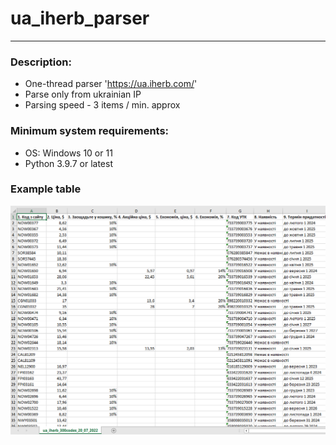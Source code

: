 # ua_iherb_parser
___
### Description:
- One-thread parser  'https://ua.iherb.com/'
- Parse only from ukrainian IP 
- Parsing speed - 3 items / min. approx
### Minimum system requirements:
- OS: Windows 10 or 11
- Python 3.9.7 or latest
### Example table
![Table](https://raw.githubusercontent.com/Codyusey/ua_iherb_parser/main/example.png)
